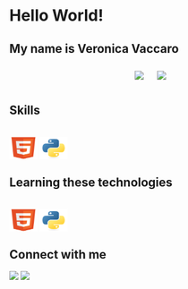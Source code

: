 <h1> Hello World! </h1>
<h2> My name is Veronica Vaccaro </h2>
<div align="center">
  <a href="https://github.com/veronicavaccaro" style="display: inline-block; margin: 10px;">
    <img height="150em" src="https://github-readme-stats.vercel.app/api?username=veronicavaccaro&show_icons=true&theme=material-palenight&include_all_commits=true&count_private=true"/>
  </a>
  <a href="https://github.com/veronicavaccaro" style="display: inline-block; margin: 10px;">
    <img height="150em" src="https://github-readme-stats.vercel.app/api/top-langs/?username=veronicavaccaro&layout=compact&langs_count=7&theme=material-palenight"/>
  </a>
</div>


<h2> Skills </h2>

<div style="display: inline-block"><br>
  <img align="center" alt="Rafa-HTML" height="40" width="50" src="https://raw.githubusercontent.com/devicons/devicon/master/icons/html5/html5-original.svg">
  <img align="center" alt="python" height="40" width="50" src="https://raw.githubusercontent.com/devicons/devicon/master/icons/python/python-original.svg">  
</div>

<h2> Learning these technologies </h2>
<div style="display: inline-block"><br>
  <img align="center" alt="Rafa-HTML" height="40" width="50" src="https://raw.githubusercontent.com/devicons/devicon/master/icons/html5/html5-original.svg">
  <img align="center" alt="python" height="40" width="50" src="https://raw.githubusercontent.com/devicons/devicon/master/icons/python/python-original.svg">
</div>

<h2> Connect with me </h2>
 <a href = "mailto:veronicavaccaro@hotmail.com" target="blank"><img src="https://img.shields.io/badge/-Gmail-%23333?style=for-the-badge&logo=gmail&logoColor=white" target="_blank"></a>
 <a href="https://www.linkedin.com/in/veronicavaccaro/" target="_blank"><img src="https://img.shields.io/badge/-LinkedIn-%230077B5?style=for-the-badge&logo=linkedin&logoColor=white" target="_blank"></a>
